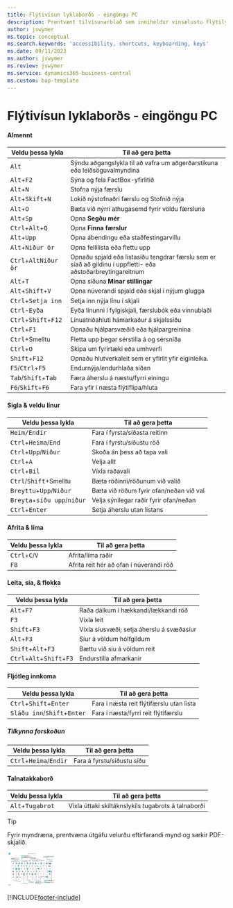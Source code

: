 ```yaml
---
title: Flýtivísun lyklaborðs - eingöngu PC
description: Prentvænt tilvísunarblað sem inniheldur vinsælustu flýtilyklana fyrir tölvunotendur.
author: jswymer
ms.topic: conceptual
ms.search.keywords: 'accessibility, shortcuts, keyboarding, keys'
ms.date: 09/11/2023
ms.author: jswymer
ms.review: jswymer
ms.service: dynamics365-business-central
ms.custom: bap-template
---
```


# Flýtivísun lyklaborðs - eingöngu PC

#### Almennt

|Veldu þessa lykla|Til að gera þetta|  
|-|-|
|<kbd>Alt</kbd>|Sýndu aðgangslykla til að vafra um aðgerðarstikuna eða leiðsöguvalmyndina|
|<kbd>Alt</kbd>+<kbd>F2</kbd>|Sýna og fela FactBox-yfirlitið|
|<kbd>Alt</kbd>+<kbd>N</kbd>|Stofna nýja færslu|
|<kbd>Alt</kbd>+<kbd>Skift</kbd>+<kbd>N</kbd>|Lokið nýstofnaðri færslu og Stofnið nýja|
|<kbd>Alt</kbd>+<kbd>O</kbd>|Bæta við nýrri athugasemd fyrir völdu færsluna|
|<kbd>Alt</kbd>+<kbd>Sp</kbd>|Opna **Segðu mér**|
|<kbd>Ctrl</kbd>+<kbd>Alt</kbd>+<kbd>Q</kbd>|Opna **Finna færslur**|
|<kbd>Alt</kbd>+<kbd>Upp</kbd>|Opna ábendingu eða staðfestingarvillu|
|<kbd>Alt</kbd>+<kbd>Niður ör</kbd>|Opna fellilista eða flettu upp|
|<kbd>Ctrl</kbd>+<kbd>Alt</kbd><kbd>Niður ör</kbd>|Opnaðu spjald eða listasíðu tengdrar færslu sem er síað að gildinu í uppfletti- eða aðstoðarbreytingareitnum|
|<kbd>Alt</kbd>+<kbd>T</kbd>|Opna síðuna **Mínar stillingar**|
|<kbd>Alt</kbd>+<kbd>Shift</kbd>+<kbd>V</kbd>|Opna núverandi spjald eða skjal í nýjum glugga|
|<kbd>Ctrl</kbd>+<kbd>Setja inn</kbd>|Setja inn nýja línu í skjali|
|<kbd>Ctrl</kbd>-<kbd>Eyða</kbd>|Eyða línunni í fylgiskjali, færslubók eða vinnublaði|
|<kbd>Ctrl</kbd>+<kbd>Shift</kbd>+<kbd>F12</kbd>|Línuatriðahluti hámarkaður á skjalssíðu|
|<kbd>Ctrl</kbd>+<kbd>F1</kbd>|Opnaðu hjálparsvæðið eða hjálpargreinina|
|<kbd>Ctrl</kbd>+Smelltu|Fletta upp þegar sérstilla á og sérsníða|
|<kbd>Ctrl</kbd>+<kbd>O</kbd>|Skipa um fyrirtæki eða umhverfi|
|<kbd>Shift</kbd>+<kbd>F12</kbd>|Opnaðu hlutverkaleit sem er yfirlit yfir eiginleika.|
|<kbd>F5</kbd>/<kbd>Ctrl</kbd>+<kbd>F5</kbd>|Endurnýja/endurhlaða síðan|
|<kbd>Tab</kbd>/<kbd>Shift</kbd>+<kbd>Tab</kbd>|Færa áherslu á næstu/fyrri einingu|
|<kbd>F6</kbd>/<kbd>Skift</kbd>+<kbd>F6</kbd>|Fara yfir í næsta flýtiflipa/hluta|

#### Sigla & veldu línur

|Veldu þessa lykla|Til að gera þetta|
|-|-|
|<kbd> Heim/Endir|Fara í fyrsta/síðasta reitinn|
|<kbd>Ctrl</kbd>+<kbd>Heima</kbd>/<kbd>End</kbd>|Fara í fyrstu/síðustu röð|
|<kbd>Ctrl</kbd>+<kbd>Upp</kbd>/<kbd>Niður</kbd>|Skoða án þess að tapa vali|
|<kbd>Ctrl</kbd>+<kbd>A</kbd>|Velja allt|
|<kbd>Ctrl</kbd>+<kbd>Bil</kbd>|Víxla raðavali|
|<kbd>Ctrl</kbd>/<kbd>Shift</kbd>+Smelltu|Bæta röðinni/röðunum við valið|
|<kbd>Breyttu</kbd>+<kbd>Upp</kbd>/<kbd>Niður</kbd>|Bæta við röðum fyrir ofan/neðan við val|
|<kbd>Breyta</kbd>+<kbd>síðu upp</kbd>/<kbd>niður</kbd>|Velja sýnilegar raðir fyrir ofan/neðan|
|<kbd>Ctrl</kbd>+<kbd>Enter</kbd>|Setja áherslu utan listans|

#### Afrita & líma

|Veldu þessa lykla|Til að gera þetta|
|-|-|
|<kbd>Ctrl</kbd>+<kbd>C</kbd>/<kbd>V</kbd>|Afrita/líma raðir|
|<kbd>F8</kbd>|Afrita reit hér að ofan í núverandi röð|

#### Leita, sía, & flokka

|Veldu þessa lykla|Til að gera þetta|
|-|-|
|<kbd>Alt</kbd>+<kbd>F7</kbd>|Raða dálkum í hækkandi/lækkandi röð|
|<kbd>F3</kbd>|Víxla leit|
|<kbd>Shift</kbd>+<kbd>F3</kbd>|Víxla síusvæði; setja áherslu á svæðasíur|
|<kbd>Alt</kbd>+<kbd>F3</kbd>|Síur á völdum hólfgildum|
|<kbd>Shift</kbd>+<kbd>Alt</kbd>+<kbd>F3</kbd>|Bættu við síu á völdum reit|
|<kbd>Ctrl</kbd>+<kbd>Alt</kbd>+<kbd>Shift</kbd>+<kbd>F3</kbd>|Endurstilla afmarkanir|

#### Fljótleg innkoma

|Veldu þessa lykla|Til að gera þetta|
|-|-|
|<kbd>Ctrl</kbd>+<kbd>Shift</kbd>+<kbd>Enter</kbd>|Fara í næsta reit flýtifærslu utan lista|
|<kbd>Sláðu inn</kbd>/<kbd>Shift</kbd>+<kbd>Enter</kbd>|Fara í næsta/fyrri reit flýtifærslu|

##### Tilkynna forskoðun

|Veldu þessa lykla|Til að gera þetta|
|-|-|
|<kbd>Ctrl</kbd>+<kbd>Heima</kbd>/<kbd>Endir</kbd>|Fara á fyrstu/síðustu síðu|

#### Talnatakkaborð

|Veldu þessa lykla|Til að gera þetta|  
|-|-|
|<kbd>Alt</kbd>+<kbd>Tugabrot</kbd>|Víxla úttaki skiltáknslykils tugabrots á talnaborði|

> [!TIP]
> Fyrir myndræna, prentvæna útgáfu velurðu eftirfarandi mynd og sækir PDF-skjalið.
>
> [![Tákn sem opnar PDF.](media/keyboard_shortcut_inline.png)](media/keyboard-shortcuts-2023.pdf)


[!INCLUDE[footer-include](includes/footer-banner.md)]
